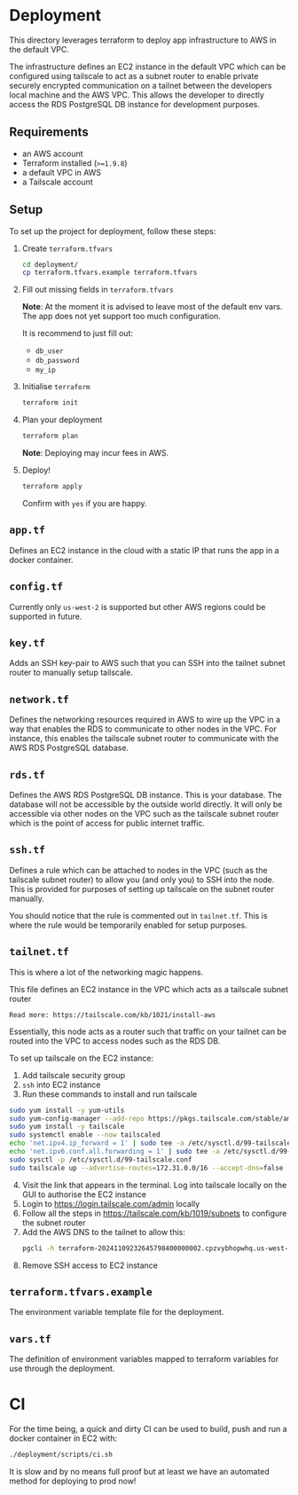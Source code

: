 # Deployment

This directory leverages terraform to deploy app infrastructure to AWS in the default VPC.

The infrastructure defines an EC2 instance in the default VPC which can be configured using tailscale
to act as a subnet router to enable private securely encrypted communication on a tailnet between the
developers local machine and the AWS VPC. This allows the developer to directly access the RDS
PostgreSQL DB instance for development purposes.

## Requirements

- an AWS account
- Terraform installed (`>=1.9.8`)
- a default VPC in AWS
- a Tailscale account

## Setup

To set up the project for deployment, follow these steps:

1. Create `terraform.tfvars`

   ```bash
   cd deployment/
   cp terraform.tfvars.example terraform.tfvars
   ```

2. Fill out missing fields in `terraform.tfvars`

   **Note**: At the moment it is advised to leave most of the default env vars. The app
   does not yet support too much configuration.

   It is recommend to just fill out:

   - `db_user`
   - `db_password`
   - `my_ip`

3. Initialise `terraform`

   ```bash
   terraform init
   ```

4. Plan your deployment

   ```bash
   terraform plan
   ```

   **Note**: Deploying may incur fees in AWS.

5. Deploy!

   ```bash
   terraform apply
   ```

   Confirm with `yes` if you are happy.

## `app.tf`

Defines an EC2 instance in the cloud with a static IP that runs the app in a docker container.

## `config.tf`

Currently only `us-west-2` is supported but other AWS regions could be supported in future.

## `key.tf`

Adds an SSH key-pair to AWS such that you can SSH into the tailnet subnet router to manually
setup tailscale.

## `network.tf`

Defines the networking resources required in AWS to wire up the VPC in a way that enables
the RDS to communicate to other nodes in the VPC. For instance, this enables the tailscale
subnet router to communicate with the AWS RDS PostgreSQL database.

## `rds.tf`

Defines the AWS RDS PostgreSQL DB instance. This is your database. The database will not be
accessible by the outside world directly. It will only be accessible via other nodes on the
VPC such as the tailscale subnet router which is the point of access for public internet traffic.

## `ssh.tf`

Defines a rule which can be attached to nodes in the VPC (such as the tailscale subnet router) to
allow you (and only you) to SSH into the node. This is provided for purposes of setting up tailscale
on the subnet router manually.

You should notice that the rule is commented out in `tailnet.tf`. This is where the rule would be temporarily
enabled for setup purposes.

## `tailnet.tf`

This is where a lot of the networking magic happens.

This file defines an EC2 instance in the VPC which acts as a tailscale subnet router

    Read more: https://tailscale.com/kb/1021/install-aws

Essentially, this node acts as a router such that traffic on your tailnet can be routed into the VPC to access nodes such as the RDS DB.

To set up tailscale on the EC2 instance:

1. Add tailscale security group
2. `ssh` into EC2 instance
3. Run these commands to install and run tailscale

```bash
sudo yum install -y yum-utils
sudo yum-config-manager --add-repo https://pkgs.tailscale.com/stable/amazon-linux/2/tailscale.repo
sudo yum install -y tailscale
sudo systemctl enable --now tailscaled
echo 'net.ipv4.ip_forward = 1' | sudo tee -a /etc/sysctl.d/99-tailscale.conf
echo 'net.ipv6.conf.all.forwarding = 1' | sudo tee -a /etc/sysctl.d/99-tailscale.conf
sudo sysctl -p /etc/sysctl.d/99-tailscale.conf
sudo tailscale up --advertise-routes=172.31.0.0/16 --accept-dns=false
```

4. Visit the link that appears in the terminal. Log into tailscale locally on the GUI to authorise the EC2 instance
5. Login to https://login.tailscale.com/admin locally
6. Follow all the steps in https://tailscale.com/kb/1019/subnets to configure the subnet router
7. Add the AWS DNS to the tailnet to allow this:
   ```bash
   pgcli -h terraform-20241109232645798400000002.cpzvybhopwhq.us-west-2.rds.amazonaws.com -U david -d time_tracker
   ```
8. Remove SSH access to EC2 instance

## `terraform.tfvars.example`

The environment variable template file for the deployment.

## `vars.tf`

The definition of environment variables mapped to terraform variables for use through the deployment.

# CI

For the time being, a quick and dirty CI can be used to build, push and run a docker container in EC2 with:

```bash
./deployment/scripts/ci.sh
```

It is slow and by no means full proof but at least we have an automated method for deploying to prod now!
